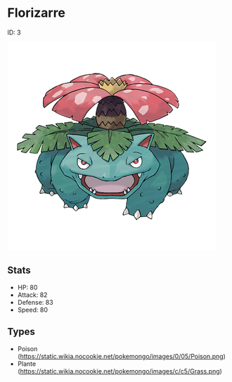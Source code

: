 # Florizarre


ID: 3

![](https://raw.githubusercontent.com/PokeAPI/sprites/master/sprites/pokemon/other/official-artwork/3.png "Florizarre")

## Stats


 - HP: 80
 - Attack: 82
 - Defense: 83
 - Speed: 80

## Types


 - Poison (https://static.wikia.nocookie.net/pokemongo/images/0/05/Poison.png)
 - Plante (https://static.wikia.nocookie.net/pokemongo/images/c/c5/Grass.png)
